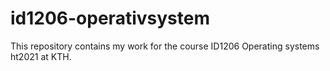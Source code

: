 # id1206-operativsystem
This repository contains my work for the course ID1206 Operating systems ht2021 at KTH.

